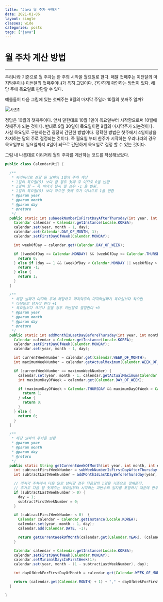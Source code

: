 ```yaml
---
title: "Java 월 주차 구하기"
date: 2021-01-06
layout: single
classes: wide
categories: posts
tags: ["java"]
---
```


# 월 주차 계산 방법
---
우리나라 기준으로 월 주차는 한 주의 시작을 월요일로 한다. 매달 첫째주는 이전달의 마지막주이냐 이번달의 첫째주이냐가 특히 고민이다. 간단하게 확인하는 방법이 있다. 해당 주에 목요일로 판단할 수 있다. 

예를들어 다음 그림에 있는 첫째주는 9월의 마지막 주일까 10월의 첫째주 일까?

![사진1](https://subji.github.io/assets/images/2021-01-06-javagetweeknumberinkr_1.png)

정답은 10월의 첫째주이다. 앞서 말한대로 10월 1일이 목요일부터 시작함으로써 10월에 첫째주가 되는 것이다. 반대로 9월 30일이 목요일이면 9월의 마지막주가 되는것이다. 
사실 목요일로 구분하는건 굉장히 간단한 방법이다. 정확한 방법은 첫주에서 4일이상을 차지하는 달의 주로 결정되는 것이다. 즉 월요일 부터 한주가 시작하는 우리나라의 경우 목요일부터 일요일까지 4일이 되므로 간단하게 목요일로 결정 할 수 있는 것이다.

그럼 내 나름대로 이리저리 월의 주차를 계산하는 코드를 작성해보았다.

```java
public class CalendarUtil {

  /**
   * 파라미터로 전달 된 날짜의 1일의 주차 계산 
   * 1일이 목요일(5) 보다 클 경우 첫째 주 이므로 0을 반환
   * 1일이 월 ~ 목 이외의 날짜 일 경우 -1 을 반환.
   * 1일이 목요일(5) 보다 작으면 첫째 주가 아니므로 1을 반환
   * @param year
   * @param month
   * @param day
   * @return
   */
  public static int subWeekNumberIsFirstDayAfterThursday(int year, int month, int day)  {
    Calendar calendar = Calendar.getInstance(Locale.KOREA);
    calendar.set(year, month - 1, day);
    calendar.set(Calendar.DAY_OF_MONTH, 1);
    calendar.setFirstDayOfWeek(Calendar.MONDAY);

    int weekOfDay = calendar.get(Calendar.DAY_OF_WEEK);

    if ((weekOfDay >= Calendar.MONDAY) && (weekOfDay <= Calendar.THURSDAY)) {
      return 0;
    } else if (day == 1 && (weekOfDay < Calendar.MONDAY || weekOfDay > Calendar.TUESDAY))  {
      return -1;
    } else {
      return 1;
    }
  }

  /**
   * 해당 날짜가 마지막 주에 해당하고 마지막주의 마지막날짜가 목요일보다 작으면 
   * 다음달로 넘겨야 한다 +1
   * 목요일보다 크거나 같을 경우 이번달로 결정한다 +0
   * @param year
   * @param month
   * @param day
   * @return
   */
  public static int addMonthIsLastDayBeforeThursday(int year, int month, int day) {
    Calendar calendar = Calendar.getInstance(Locale.KOREA);
    calendar.setFirstDayOfWeek(Calendar.MONDAY);
    calendar.set(year, month - 1, day);

    int currentWeekNumber = calendar.get(Calendar.WEEK_OF_MONTH);
    int maximumWeekNumber = calendar.getActualMaximum(Calendar.WEEK_OF_MONTH);

    if (currentWeekNumber == maximumWeekNumber) {
      calendar.set(year, month - 1, calendar.getActualMaximum(Calendar.DAY_OF_MONTH));
      int maximumDayOfWeek = calendar.get(Calendar.DAY_OF_WEEK);

      if (maximumDayOfWeek < Calendar.THURSDAY && maximumDayOfWeek > Calendar.SUNDAY) {
        return 1;
      } else {
        return 0;
      }
    } else {
      return 0;
    }
  }

  /**
   * 해당 날짜의 주차를 반환
   * @param year
   * @param month
   * @param day
   * @return
   */
  public static String getCurrentWeekOfMonth(int year, int month, int day)  {
    int subtractFirstWeekNumber = subWeekNumberIsFirstDayAfterThursday(year, month, day);
    int subtractLastWeekNumber = addMonthIsLastDayBeforeThursday(year, month, day);

    // 마지막 주차에서 다음 달로 넘어갈 경우 다음달의 1일을 기준으로 정해준다. 
    // 추가로 다음 달 첫째주는 목요일부터 시작하는 과반수의 일자를 포함하기 때문에 한주를 빼지 않는다.
    if (subtractLastWeekNumber > 0) {
      day = 1;
      subtractFirstWeekNumber = 0;
    }

    if (subtractFirstWeekNumber < 0)  {
      Calendar calendar = Calendar.getInstance(Locale.KOREA);
      calendar.set(year, month - 1, day);
      calendar.add(Calendar.DATE, -1);

      return getCurrentWeekOfMonth(calendar.get(Calendar.YEAR), (calendar.get(Calendar.MONTH) + 1), calendar.get(Calendar.DATE));
    }

    Calendar calendar = Calendar.getInstance(Locale.KOREA);
    calendar.setFirstDayOfWeek(Calendar.MONDAY);
    calendar.setMinimalDaysInFirstWeek(1);
    calendar.set(year, month - (1 - subtractLastWeekNumber), day);

    int dayOfWeekForFirstDayOfMonth = calendar.get(Calendar.WEEK_OF_MONTH) - subtractFirstWeekNumber;

    return (calendar.get(Calendar.MONTH) + 1) + "," + dayOfWeekForFirstDayOfMonth;
  }

}
```
